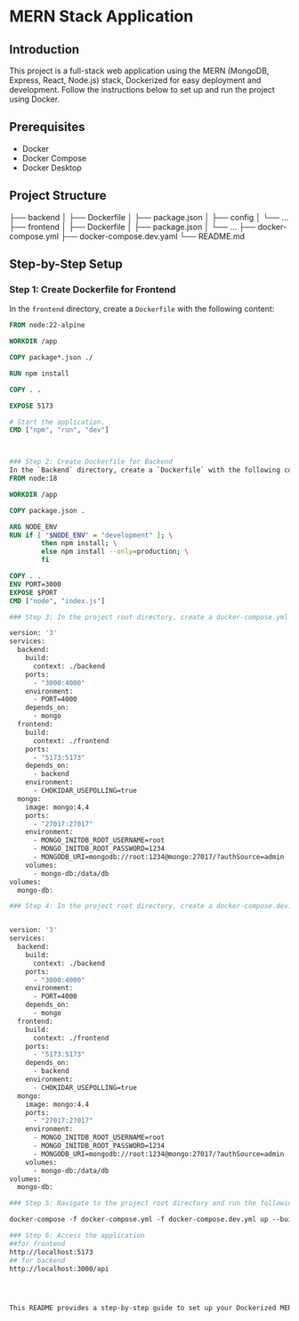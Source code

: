 # MERN Stack Application

## Introduction
This project is a full-stack web application using the MERN (MongoDB, Express, React, Node.js) stack, Dockerized for easy deployment and development. Follow the instructions below to set up and run the project using Docker.

## Prerequisites
- Docker
- Docker Compose
- Docker Desktop
## Project Structure
├── backend
│ ├── Dockerfile
│ ├── package.json
│ ├── config
│ └── ...
├── frontend
│ ├── Dockerfile
│ ├── package.json
│ └── ...
├── docker-compose.yml
├── docker-compose.dev.yaml
└── README.md



## Step-by-Step Setup

### Step 1: Create Dockerfile for Frontend

In the `frontend` directory, create a `Dockerfile` with the following content:

```dockerfile
FROM node:22-alpine

WORKDIR /app

COPY package*.json ./

RUN npm install

COPY . .

EXPOSE 5173

# Start the application.
CMD ["npm", "run", "dev"]



### Step 2: Create Dockerfile for Backend 
In the `Backend` directory, create a `Dockerfile` with the following content:
FROM node:18

WORKDIR /app

COPY package.json .

ARG NODE_ENV
RUN if [ "$NODE_ENV" = "development" ]; \
        then npm install; \
        else npm install --only=production; \
        fi

COPY . .
ENV PORT=3000
EXPOSE $PORT
CMD ["node", "index.js"]

### Step 3: In the project root directory, create a docker-compose.yml file with the following content:

version: '3'
services:
  backend:
    build:
      context: ./backend      
    ports:
      - "3000:4000"
    environment:
      - PORT=4000
    depends_on:
      - mongo
  frontend:
    build: 
      context: ./frontend
    ports:
      - "5173:5173"
    depends_on:
      - backend
    environment:
      - CHOKIDAR_USEPOLLING=true
  mongo:
    image: mongo:4.4
    ports:
      - "27017:27017"
    environment:
      - MONGO_INITDB_ROOT_USERNAME=root
      - MONGO_INITDB_ROOT_PASSWORD=1234
      - MONGODB_URI=mongodb://root:1234@mongo:27017/?authSource=admin
    volumes:
      - mongo-db:/data/db
volumes:
  mongo-db:

### Step 4: In the project root directory, create a docker-compose.dev.yml file with the following content:


version: '3'
services:
  backend:
    build:
      context: ./backend      
    ports:
      - "3000:4000"
    environment:
      - PORT=4000
    depends_on:
      - mongo
  frontend:
    build: 
      context: ./frontend
    ports:
      - "5173:5173"
    depends_on:
      - backend
    environment:
      - CHOKIDAR_USEPOLLING=true
  mongo:
    image: mongo:4.4
    ports:
      - "27017:27017"
    environment:
      - MONGO_INITDB_ROOT_USERNAME=root
      - MONGO_INITDB_ROOT_PASSWORD=1234
      - MONGODB_URI=mongodb://root:1234@mongo:27017/?authSource=admin
    volumes:
      - mongo-db:/data/db
volumes:
  mongo-db:

### Step 5: Navigate to the project root directory and run the following command to build and start the Docker containers:

docker-compose -f docker-compose.yml -f docker-compose.dev.yml up --build

### Step 6: Access the application
##for frontend
http://localhost:5173
## for backend
http://localhost:3000/api




This README provides a step-by-step guide to set up your Dockerized MERN stack application, including creating Dockerfiles, the Docker Compose file, and configuring environment variables. Let me know if there are any additional details or modifications you would like to include!



